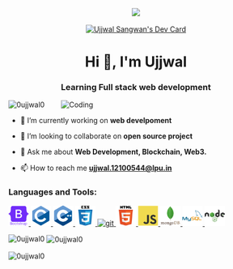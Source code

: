 <p align="center"><img src="https://theninehertz.com/wp-content/uploads/2020/06/full-stack-development."></p>
<p align="center"><a href="https://app.daily.dev/ujjwalsangwan"><img src="https://api.daily.dev/devcards/v2/5jLTaYMgXT8ugqG2vCq7V.png?type=wide&r=90f" width="652" alt="Ujjwal Sangwan's Dev Card"/></a></p>
<h1 align="center">Hi 👋, I'm Ujjwal</h1>
<h3 align="center">Learning Full stack web development</h3>
<img align="right" alt="Coding" width="400" src="https://cdn.dribbble.com/users/1162077/screenshots/5403918/focus-animation.gif">

<p align="left"> <img src="https://komarev.com/ghpvc/?username=0ujjwal0&label=Profile%20views&color=0e75b6&style=flat" alt="0ujjwal0" /> </p>

- 🔭 I’m currently working on **web develpoment**

- 👯 I’m looking to collaborate on **open source project**

- 💬 Ask me about **Web Development, Blockchain, Web3.**

- 📫 How to reach me **ujjwal.12100544@lpu.in**


<h3 align="left">Languages and Tools:</h3>
<p align="left"> <a href="https://getbootstrap.com" target="_blank" rel="noreferrer"> <img src="https://raw.githubusercontent.com/devicons/devicon/master/icons/bootstrap/bootstrap-plain-wordmark.svg" alt="bootstrap" width="40" height="40"/> </a> <a href="https://www.cprogramming.com/" target="_blank" rel="noreferrer"> <img src="https://raw.githubusercontent.com/devicons/devicon/master/icons/c/c-original.svg" alt="c" width="40" height="40"/> </a> <a href="https://www.w3schools.com/cpp/" target="_blank" rel="noreferrer"> <img src="https://raw.githubusercontent.com/devicons/devicon/master/icons/cplusplus/cplusplus-original.svg" alt="cplusplus" width="40" height="40"/> </a> <a href="https://www.w3schools.com/css/" target="_blank" rel="noreferrer"> <img src="https://raw.githubusercontent.com/devicons/devicon/master/icons/css3/css3-original-wordmark.svg" alt="css3" width="40" height="40"/> </a> <a href="https://git-scm.com/" target="_blank" rel="noreferrer"> <img src="https://www.vectorlogo.zone/logos/git-scm/git-scm-icon.svg" alt="git" width="40" height="40"/> </a> <a href="https://www.w3.org/html/" target="_blank" rel="noreferrer"> <img src="https://raw.githubusercontent.com/devicons/devicon/master/icons/html5/html5-original-wordmark.svg" alt="html5" width="40" height="40"/> </a> <a href="https://developer.mozilla.org/en-US/docs/Web/JavaScript" target="_blank" rel="noreferrer"> <img src="https://raw.githubusercontent.com/devicons/devicon/master/icons/javascript/javascript-original.svg" alt="javascript" width="40" height="40"/> </a> <a href="https://www.mongodb.com/" target="_blank" rel="noreferrer"> <img src="https://raw.githubusercontent.com/devicons/devicon/master/icons/mongodb/mongodb-original-wordmark.svg" alt="mongodb" width="40" height="40"/> </a> <a href="https://www.mysql.com/" target="_blank" rel="noreferrer"> <img src="https://raw.githubusercontent.com/devicons/devicon/master/icons/mysql/mysql-original-wordmark.svg" alt="mysql" width="40" height="40"/> </a> <a href="https://nodejs.org" target="_blank" rel="noreferrer"> <img src="https://raw.githubusercontent.com/devicons/devicon/master/icons/nodejs/nodejs-original-wordmark.svg" alt="nodejs" width="40" height="40"/> </a>  </p>

<p><img align="left" src="https://github-readme-stats.vercel.app/api/top-langs?username=0ujjwal0&show_icons=true&locale=en&layout=compact" alt="0ujjwal0" /></p>

<p>&nbsp;<img align="center" src="https://github-readme-stats.vercel.app/api?username=0ujjwal0&show_icons=true&locale=en" alt="0ujjwal0" /></p>

<p><img align="center" src="https://github-readme-streak-stats.herokuapp.com/?user=0ujjwal0&" alt="0ujjwal0" /></p>
